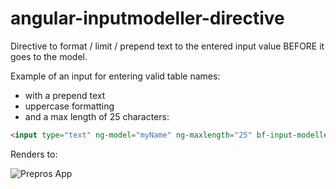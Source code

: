 angular-inputmodeller-directive
===============================

Directive to format / limit / prepend text to the entered input value BEFORE it goes to the model.

Example of an input for entering valid table names:
- with a prepend text
- uppercase formatting
- and a max length of 25 characters:
```html
<input type="text" ng-model="myName" ng-maxlength="25" bf-input-modeller bf-prepend-text="ABC_" bf-prevent-space="true" bf-upper-case="true" bf-alpha-underscore="true" ng-trim="false" id="txtName" class="form-control" placeholder="Name" />
```

Renders to:

![Prepros App](http://www.bitflower.net/keeponline/bfInputModeller_render.png)